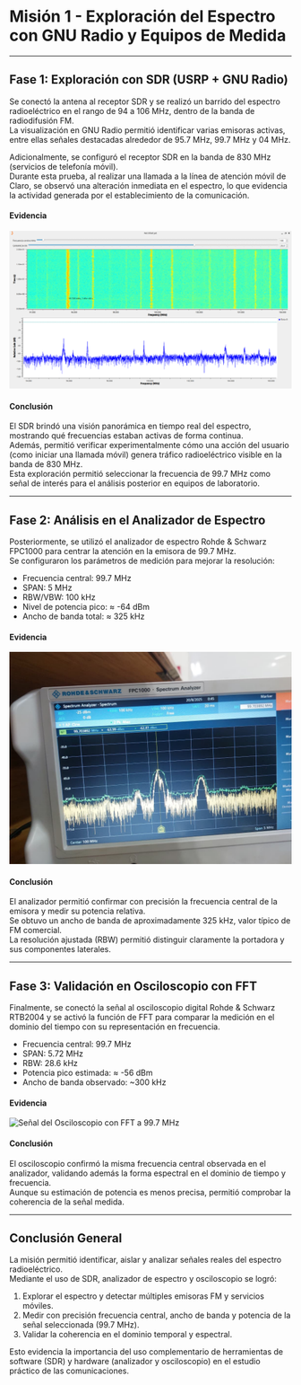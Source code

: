 # Misión 1 - Exploración del Espectro con GNU Radio y Equipos de Medida

---

## Fase 1: Exploración con SDR (USRP + GNU Radio)

Se conectó la antena al receptor SDR y se realizó un barrido del espectro radioeléctrico en el rango de 94 a 106 MHz, dentro de la banda de radiodifusión FM.  
La visualización en GNU Radio permitió identificar varias emisoras activas, entre ellas señales destacadas alrededor de 95.7 MHz, 99.7 MHz y 04 MHz.  

Adicionalmente, se configuró el receptor SDR en la banda de 830 MHz (servicios de telefonía móvil).  
Durante esta prueba, al realizar una llamada a la línea de atención móvil de Claro, se observó una alteración inmediata en el espectro, lo que evidencia la actividad generada por el establecimiento de la comunicación.  

#### Evidencia
![Espectro en GNU Radio](https://github.com/GabrielQC44/GNURADIO_LABCOMUIS_2025_2_E1C_G1/blob/main/imagenes/Mision_1/Analisis_en_frecuencia_GNU_usando_USRP_con_antena_SDR.png)

#### Conclusión
El SDR brindó una visión panorámica en tiempo real del espectro, mostrando qué frecuencias estaban activas de forma continua.  
Además, permitió verificar experimentalmente cómo una acción del usuario (como iniciar una llamada móvil) genera tráfico radioeléctrico visible en la banda de 830 MHz.  
Esta exploración permitió seleccionar la frecuencia de 99.7 MHz como señal de interés para el análisis posterior en equipos de laboratorio.

---

## Fase 2: Análisis en el Analizador de Espectro

Posteriormente, se utilizó el analizador de espectro Rohde & Schwarz FPC1000 para centrar la atención en la emisora de 99.7 MHz.  
Se configuraron los parámetros de medición para mejorar la resolución:  

- Frecuencia central: 99.7 MHz  
- SPAN: 5 MHz  
- RBW/VBW: 100 kHz  
- Nivel de potencia pico: ≈ -64 dBm  
- Ancho de banda total: ≈ 325 kHz  

#### Evidencia
![Espectro ajustado a 99.7 MHz](https://github.com/GabrielQC44/GNURADIO_LABCOMUIS_2025_2_E1C_G1/blob/main/imagenes/Mision_1/Espectro_ajustado_para_99.7Mhz.jpeg)

#### Conclusión
El analizador permitió confirmar con precisión la frecuencia central de la emisora y medir su potencia relativa.  
Se obtuvo un ancho de banda de aproximadamente 325 kHz, valor típico de FM comercial.  
La resolución ajustada (RBW) permitió distinguir claramente la portadora y sus componentes laterales.

---

## Fase 3: Validación en Osciloscopio con FFT

Finalmente, se conectó la señal al osciloscopio digital Rohde & Schwarz RTB2004 y se activó la función de FFT para comparar la medición en el dominio del tiempo con su representación en frecuencia.  

- Frecuencia central: 99.7 MHz  
- SPAN: 5.72 MHz  
- RBW: 28.6 kHz  
- Potencia pico estimada: ≈ -56 dBm  
- Ancho de banda observado: ~300 kHz  

#### Evidencia
![Señal del Osciloscopio con FFT a 99.7 MHz](https://github.com/GabrielQC44/GNURADIO_LABCOMUIS_2025_2_E1C_G1/blob/main/imagenes/Mision_1/Señal_del_Osciloscopio_usando_la_FFT_para_99.7MHz.jpeg)

#### Conclusión
El osciloscopio confirmó la misma frecuencia central observada en el analizador, validando además la forma espectral en el dominio de tiempo y frecuencia.  
Aunque su estimación de potencia es menos precisa, permitió comprobar la coherencia de la señal medida.

---

## Conclusión General 

La misión permitió identificar, aislar y analizar señales reales del espectro radioeléctrico.  
Mediante el uso de SDR, analizador de espectro y osciloscopio se logró:  

1. Explorar el espectro y detectar múltiples emisoras FM y servicios móviles.  
2. Medir con precisión frecuencia central, ancho de banda y potencia de la señal seleccionada (99.7 MHz).  
3. Validar la coherencia en el dominio temporal y espectral.  

Esto evidencia la importancia del uso complementario de herramientas de software (SDR) y hardware (analizador y osciloscopio) en el estudio práctico de las comunicaciones.
